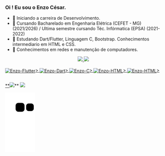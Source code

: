 ### Oi ! Eu sou o Enzo César.

- 🔭 Iniciando a carreira de Desenvolvimento.
- 📖 Cursando Bacharelado em Engenharia Elétrica (CEFET - MG) (2021/2026) / Ultima semestre cursando Téc. Infórmatica (EPSA) (2021-2022)
- 🌱 Estudando Dart/Flutter, Linguagem C, Bootstrap. Conhecimentos intermediario em HTML e CSS.
- 📡 Conhecimentos em redes e manutenção de computadores.


<div align="center">
  <a href="https://github.com/enzocesarez">
  <img height="180em" src="https://github-readme-stats.vercel.app/api?username=enzocesarez&show_icons=true&theme=dark&include_all_commits=true&count_private=true"/>
  <img height="180em" src="https://github-readme-stats.vercel.app/api/top-langs/?username=enzocesarez&layout=compact&langs_count=7&theme=dark"/>
</div>
  
<div style="display: inline_block"><br>
  <img align="center" alt="Enzo-Flutter" height="30" width="40"  src="https://cdn.jsdelivr.net/gh/devicons/devicon/icons/flutter/flutter-original.svg" />>
  <img align="center" alt="Enzo-Dart" height="30" width="40"  src="https://cdn.jsdelivr.net/gh/devicons/devicon/icons/dart/dart-original.svg" />>
  <img align="center" alt="Enzo-C" height="30" width="40"  src="https://cdn.jsdelivr.net/gh/devicons/devicon/icons/c/c-original.svg" />>
  <img align="center" alt="Enzo-HTML" height="30" width="40" src="https://cdn.jsdelivr.net/gh/devicons/devicon/icons/html5/html5-original-wordmark.svg"/>>
  <img align="center" alt="Enzo-HTML" height="30" width="40" src="https://cdn.jsdelivr.net/gh/devicons/devicon/icons/bootstrap/bootstrap-original.svg"/>>
  </div>
   
  ##
  
 <div>
    **<a href="https://instagram.com/enzocesarez" target="_blank"><img src="https://img.shields.io/badge/-Instagram-%23E4405F?style=for-the-badge&logo=instagram&logoColor=white" target="_blank"></a>**
    <a href="https://www.linkedin.com/in/enzocesarengenheiro/" target="_blank"><img src="https://img.shields.io/badge/-LinkedIn-%230077B5?style=for-the-badge&logo=linkedin&logoColor=white" target="_blank"></a> 
   
   ![Snake animation](https://github.com/rafaballerini/rafaballerini/blob/output/github-contribution-grid-snake.svg)
   
  </div>

